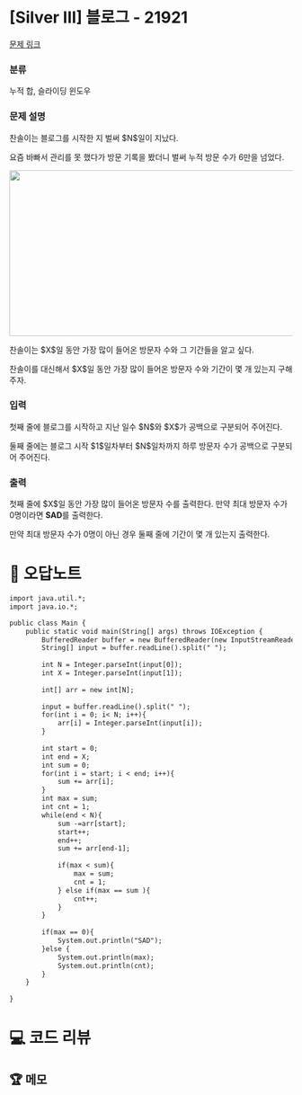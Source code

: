 # [Silver III] 블로그 - 21921 

[문제 링크](https://www.acmicpc.net/problem/21921) 

### 분류

누적 합, 슬라이딩 윈도우

### 문제 설명

<p>찬솔이는 블로그를 시작한 지 벌써 $N$일이 지났다.</p>

<p>요즘 바빠서 관리를 못 했다가 방문 기록을 봤더니 벌써 누적 방문 수가 6만을 넘었다.</p>

<p style="text-align: center;"><img alt="" src="https://upload.acmicpc.net/5f95a11c-b879-408b-b3be-dcaa915f36ab/-/preview/" style="height: 295px; width: 600px;"></p>

<p>찬솔이는 $X$일 동안 가장 많이 들어온 방문자 수와 그 기간들을 알고 싶다.</p>

<p>찬솔이를 대신해서 $X$일 동안 가장 많이 들어온 방문자 수와 기간이 몇 개 있는지 구해주자.</p>

### 입력 

 <p>첫째 줄에 블로그를 시작하고 지난 일수 $N$와 $X$가 공백으로 구분되어 주어진다.</p>

<p>둘째 줄에는 블로그 시작 $1$일차부터 $N$일차까지 하루 방문자 수가 공백으로 구분되어 주어진다.</p>

### 출력 

 <p>첫째 줄에 $X$일 동안 가장 많이 들어온 방문자 수를 출력한다. 만약 최대 방문자 수가 0명이라면 <strong>SAD</strong>를 출력한다.</p>

<p>만약 최대 방문자 수가 0명이 아닌 경우 둘째 줄에 기간이 몇 개 있는지 출력한다.</p>



#  🚀  오답노트 

```diff
import java.util.*;
import java.io.*;

public class Main {
    public static void main(String[] args) throws IOException {
        BufferedReader buffer = new BufferedReader(new InputStreamReader(System.in));
        String[] input = buffer.readLine().split(" ");
        
        int N = Integer.parseInt(input[0]);
        int X = Integer.parseInt(input[1]);
        
        int[] arr = new int[N];
        
        input = buffer.readLine().split(" ");
        for(int i = 0; i< N; i++){
            arr[i] = Integer.parseInt(input[i]);
        }
 
        int start = 0;       
        int end = X;
        int sum = 0;
        for(int i = start; i < end; i++){
            sum += arr[i];
        }
        int max = sum;
        int cnt = 1;
        while(end < N){
            sum -=arr[start];
            start++;
            end++;
            sum += arr[end-1];
            
            if(max < sum){
                max = sum;
                cnt = 1;
            } else if(max == sum ){
                cnt++;
            }
        }
        
        if(max == 0){
            System.out.println("SAD");
        }else {
            System.out.println(max);
            System.out.println(cnt);            
        }
    }
    
}

```

# 💻 코드 리뷰




 ## 🏆 메모 

